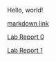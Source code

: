 Hello, world!

[markdown link](https://owenriess.github.io/cse15l-lab-reports/markdown.md)

[Lab Report 0](https://owenriess.github.io/cse15l-lab-reports/lab-report-1-week-0.md)

[Lab Report 1](https://owenriess.github.io/cse15l-lab-reports/lab-report-2-week-1.md) 







